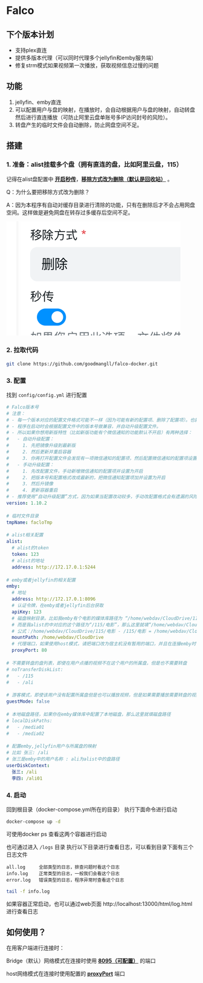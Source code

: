 # Falco


## 下个版本计划
- 支持plex直连
- 提供多版本代理（可以同时代理多个jellyfin和emby服务端）
- 修复strm模式如果视频第一次播放，获取视频信息过慢的问题
## 功能

1. jellyfin、emby直连
2. 可以配置用户与盘的映射，在播放时，会自动根据用户与盘的映射，自动转盘然后进行直连播放（可防止阿里云盘单账号多IP访问封号的风险）。
3. 转盘产生的临时文件会自动删除，防止网盘空间不足。

## 搭建

### 1. 准备：alist挂载多个盘（拥有直连的盘，比如阿里云盘，115）

记得在alist盘配置中 **<u>开启秒传</u>**，**<u>移除方式改为删除（默认是回收站）</u>** 。

Q：为什么要把移除方式改为删除？

A：因为本程序有自动对缓存目录进行清除的功能，只有在删除后才不会占用网盘空间。这样做是避免网盘在转存过多缓存后空间不足。

​![image](assets/image-20240130114921-9txb12m.png)

### 2. 拉取代码

```bash
git clone https://github.com/goodmangll/falco-docker.git
```

### 3. 配置

找到 `config/config.yml`​​ 进行配置

```yml
# Falco版本号
# 注意：
# - 每一个版本对应的配置文件格式可能不一样（因为可能有新的配置项、删除了配置项）。也就说每个版本号都对应一个配置格式。
# - 程序在启动时会根据配置文件中的版本号做兼容，并自动升级配置文件。
# - 所以如果你想用新版特性（比如新版功能有个微信通知的功能默认不开启）有两种选择：
#   - 自动升级配置：
#     1. 先把镜像升级到最新版
#     2. 然后更新并重启容器
#     3. 你再打开配置文件会发现有一项微信通知的配置项，然后配置微信通知的配置项设置为开启，然后重新程序
#   - 手动升级配置：
#     1. 先改配置文件，手动新增微信通知的配置项并设置为开启
#     2. 把版本号和配置格式改成最新的，把微信通知配置项加并设置为开启
#     3. 然后升镜像
#     4. 更新容器重启
# - 推荐使用“自动升级配置”方式，因为如果当配置改动较多，手动改配置格式会有遗漏的风险
version: 1.10.2

# 临时文件目录
tmpName: facloTmp

# alist相关配置
alist:
  # alist的token
  token: 123
  # alist的地址
  address: http://172.17.0.1:5244

# emby或者jellyfin的相关配置
emby:   
  # 地址
  address: http://172.17.0.1:8096
  # 认证令牌，在emby或者jellyfin后台获取
  apiKey: 123
  # 磁盘映射目录。比如我emby有个电影的媒体库路径为 “/home/webdav/CloudDrive/115/电影”
  # 而是我alist的中对应的这个路径为“/115/电影”，那么这里就填“/home/webdav/CloudDrive”
  # 公式：/home/webdav/CloudDrive/115/电影 - /115/电影 = /home/webdav/CloudDrive
  mountPath: /home/webdav/CloudDrive
  # 代理端口，如果使用host模式，请把端口改为宿主机没有暂用的端口，并且在连接emby时使用此端口
  proxyPort: 80

# 不需要转盘的盘列表，即使在用户点播的视频不在这个用户的所属盘，但是也不需要转盘
# noTransferDiskList:
#   - /115
#   - /ali

# 游客模式，即使该用户没有配置所属盘但是也可以播放视频，但是如果需要播放需要转盘的视频，则播放失败
guestMode: false

# 本地磁盘路径，如果你在emby媒体库中配置了本地磁盘，那么这里就填磁盘路径
# localDiskPaths:
#   - /media01
#   - /media02

# 配置emby,jellyfin用户与所属盘的映射
# 比如 张三: /ali
# 张三是emby中的用户名称 : ali为alist中的盘路径
userDiskContext:
  张三: /ali
  李四: /ali01
```

### 4. 启动

回到根目录（docker-compose.yml所在的目录）​ 执行下面命令进行启动

```sh
docker-compose up -d
```

可使用docker ps 查看这两个容器进行启动

也可通过进入 `/logs`​​ 目录 执行以下目录进行查看日志，可以看到目录下面有三个日志文件
```text
all.log     全部类型的日志，排查问题时看这个日志
info.log    正常类型的日志，一般我们会看这个日志
error.log   错误类型的日志，程序异常时查看这个日志
```

```sh
tail -f info.log
```

如果容器正常启动，也可以通过web页面 http://localhost:13000/html/log.html 进行查看日志

## 如何使用？
在用客户端进行连接时：

Bridge（默认）网络模式在连接时使用 **<u>8095（可配置）</u>**  的端口

host网络模式在连接时使用配置的 **<u>proxyPort</u>** 端口
